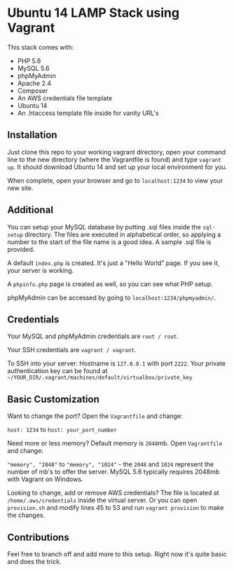 # Ubuntu 14 LAMP Stack using Vagrant
This stack comes with:

- PHP 5.6
- MySQL 5.6
- phpMyAdmin
- Apache 2.4
- Composer
- An AWS credentials file template
- Ubuntu 14 
- An .htaccess template file inside for vanity URL's

## Installation
Just clone this repo to your working vagrant directory, open your command line to the new directory (where the Vagrantfile is found) and type `vagrant up`. It should download Ubuntu 14 and set up your local environment for you.

When complete, open your browser and go to `localhost:1234` to view your new site.

## Additional
You can setup your MySQL database by putting .sql files inside the `sql-setup` directory. The files are executed in alphabetical order, so applying a number to the start of the file name is a good idea. A sample .sql file is provided.

A default `index.php` is created. It's just a "Hello World" page. If you see it, your server is working.

A `phpinfo.php` page is created as well, so you can see what PHP setup.

phpMyAdmin can be accessed by going to `localhost:1234/phpmyadmin/`.

## Credentials
Your MySQL and phpMyAdmin credentials are `root / root`. 

Your SSH credentials are `vagrant / vagrant`. 

To SSH into your server: Hostname is `127.0.0.1` with port `2222`. Your private authentication key can be found at `~/YOUR_DIR/.vagrant/machines/default/virtualbox/private_key`

## Basic Customization
Want to change the port? Open the `Vagrantfile` and change:

`host: 1234` to `host: your_port_number`

Need more or less memory? Default memory is `2048`mb. Open `Vagrantfile` and change:

`"memory", "2048"` to `"memory", "1024"` - the `2048` and `1024` represent the number of mb's to offer the server. MySQL 5.6 typically requires 2048mb with Vagrant on Windows.

Looking to change, add or remove AWS credentials? The file is located at `/home/.aws/credentials` inside the virtual server. Or you can open `provision.sh` and modify lines 45 to 53 and run `vagrant provision` to make the changes.

## Contributions 
Feel free to branch off and add more to this setup. Right now it's quite basic and does the trick.
